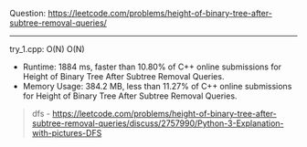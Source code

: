Question: https://leetcode.com/problems/height-of-binary-tree-after-subtree-removal-queries/

---

try_1.cpp: O(N) O(N)

* Runtime: 1884 ms, faster than 10.80% of C++ online submissions for Height of Binary Tree After Subtree Removal Queries.
* Memory Usage: 384.2 MB, less than 11.27% of C++ online submissions for Height of Binary Tree After Subtree Removal Queries.

> dfs - https://leetcode.com/problems/height-of-binary-tree-after-subtree-removal-queries/discuss/2757990/Python-3-Explanation-with-pictures-DFS